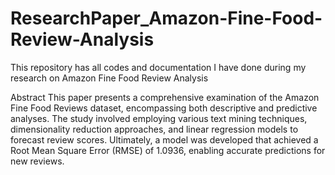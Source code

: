 # ResearchPaper_Amazon-Fine-Food-Review-Analysis
This repository has all codes and documentation I have done during my research on Amazon Fine Food Review Analysis

Abstract
This paper presents a comprehensive examination of the Amazon Fine Food Reviews dataset, encompassing both descriptive and predictive analyses. The study involved employing various text mining techniques, dimensionality reduction approaches, and linear regression models to forecast review scores. Ultimately, a model was developed that achieved a Root Mean Square Error (RMSE) of 1.0936, enabling accurate predictions for new reviews.

